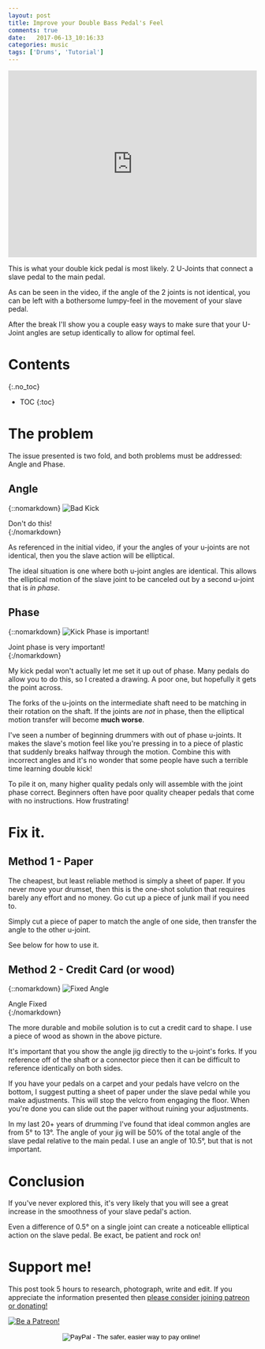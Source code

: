 ```yaml
---
layout: post
title: Improve your Double Bass Pedal's Feel
comments: true
date:   2017-06-13_10:16:33 
categories: music
tags: ['Drums', 'Tutorial']
---
```


<div style="position:relative;height:0;padding-bottom:75.0%"><iframe src="https://www.youtube.com/embed/gmV4qwLfOMY?ecver=2" width="480" height="360" frameborder="0" style="position:absolute;width:100%;height:100%;left:0" allowfullscreen></iframe></div>

This is what your double kick pedal is most likely. 2 U-Joints that connect a slave pedal to the main pedal.

As can be seen in the video, if the angle of the 2 joints is not identical, you can be left with a bothersome lumpy-feel in the movement of your slave pedal.

After the break I'll show you a couple easy ways to make sure that your U-Joint angles are setup identically to allow for optimal feel.

<!--more-->


# Contents
{:.no_toc}
* TOC
{:toc}

# The problem

The issue presented is two fold, and both problems must be addressed: Angle and Phase.

## Angle

{::nomarkdown}
  <img src="/assets/KickJoint/BadKickAngle.jpg" alt="Bad Kick">
  <div class="image-caption">Don't do this!</div>
{:/nomarkdown}

As referenced in the initial video, if your the angles of your u-joints are not identical, then you the slave action will be elliptical.

The ideal situation is one where both u-joint angles are identical. This allows the elliptical motion of the slave joint to be canceled out by a second u-joint that is _in phase_.

## Phase

{::nomarkdown}
  <img src="/assets/KickJoint/KickPhase.png" alt="Kick Phase is important!">
  <div class="image-caption">Joint phase is very important!</div>
{:/nomarkdown}

My kick pedal won't actually let me set it up out of phase. Many pedals do allow you to do this, so I created a drawing. A poor one, but hopefully it gets the point across.

The forks of the u-joints on the intermediate shaft need to be matching in their rotation on the shaft. If the joints are _not_ in phase, then the elliptical motion transfer will become __much worse__.

I've seen a number of beginning drummers with out of phase u-joints. It makes the slave's motion feel like you're pressing in to a piece of plastic that suddenly breaks halfway through the motion. Combine this with incorrect angles and it's no wonder that some people have such a terrible time learning double kick!

To pile it on, many higher quality pedals only will assemble with the joint phase correct. Beginners often have poor quality cheaper pedals that come with no instructions. How frustrating!

# Fix it.

## Method 1 - Paper

The cheapest, but least reliable method is simply a sheet of paper. If you never move your drumset, then this is the one-shot solution that requires barely any effort and no money. Go cut up a piece of junk mail if you need to.

Simply cut a piece of paper to match the angle of one side, then transfer the angle to the other u-joint.

See below for how to use it.

## Method 2 - Credit Card (or wood)

{::nomarkdown}
  <img src="/assets/KickJoint/GoodAngle.jpg" alt="Fixed Angle">
  <div class="image-caption">Angle Fixed</div>
{:/nomarkdown}

The more durable and mobile solution is to cut a credit card to shape. I use a piece of wood as shown in the above picture.

It's important that you show the angle jig directly to the u-joint's forks. If you reference off of the shaft or a connector piece then it can be difficult to reference identically on both sides.

If you have your pedals on a carpet and your pedals have velcro on the bottom, I suggest putting a sheet of paper under the slave pedal while you make adjustments. This will stop the velcro from engaging the floor. When you're done you can slide out the paper without ruining your adjustments.

In my last 20+ years of drumming I've found that ideal common angles are from 5° to 13°. The angle of your jig will be 50% of the total angle of the slave pedal relative to the main pedal. I use an angle of 10.5°, but that is not important.

# Conclusion

If you've never explored this, it's very likely that you will see a great increase in the smoothness of your slave pedal's action.

Even a difference of 0.5° on a single joint can create a noticeable elliptical action on the slave pedal. Be exact, be patient and rock on!

# Support me!

This post took 5 hours to research, photograph, write and edit. If you appreciate the information presented then <a href="/DonateNow/">please consider joining patreon or donating!</a>

<a href="https://www.patreon.com/bePatron?u=7465992"> <img class="patreon-button" src="/assets/Patreon.png" alt="Be a Patreon!"></a>

<form style="text-align: center;" action="https://www.paypal.com/cgi-bin/webscr" method="post" target="_top">
<input type="hidden" name="cmd" value="_s-xclick">
<input type="hidden" name="hosted_button_id" value="BR247JAZBTUJJ">
<input type="image" src="https://www.paypalobjects.com/en_US/i/btn/btn_donateCC_LG.gif" border="0" name="submit" alt="PayPal - The safer, easier way to pay online!">
<img alt="" border="0" src="https://www.paypalobjects.com/en_US/i/scr/pixel.gif" width="1" height="1">
</form>


